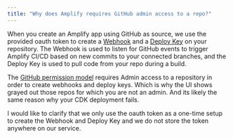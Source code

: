 ```yaml
---
title: "Why does Amplify requires GitHub admin access to a repo?"
---
```


When you create an Amplify app using GitHub as source, we use the provided oauth token to create a [Webhook](https://docs.github.com/en/developers/webhooks-and-events/webhooks/about-webhooks) and a [Deploy Key](https://docs.github.com/en/developers/overview/managing-deploy-keys) on your repository. The Webhook is used to listen for GitHub events to trigger Amplify CI/CD based on new commits to your connected branches, and the Deploy Key is used to pull code from your repo during a build.

The [GitHub permission model](https://docs.github.com/en/organizations/managing-access-to-your-organizations-repositories/repository-permission-levels-for-an-organization) requires Admin access to a repository in order to create webhooks and deploy keys. Which is why the UI shows grayed out those repos for which you are not an admin. And its likely the same reason why your CDK deployment fails.

I would like to clarify that we only use the oauth token as a one-time setup to create the Webhook and Deploy Key and we do not store the token anywhere on our service.
